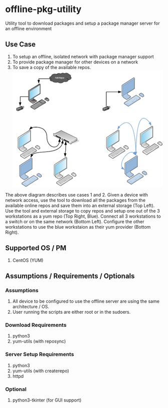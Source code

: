 # offline-pkg-utility

Utility tool to download packages and setup a package manager server for an offline environment

## Use Case
1. To setup an offline, isolated network with package manager support
2. To provide package manager for other devices on a network
3. To save a copy of the available repos.
![](./img/opu-use-case.png)

The above diagram describes use cases 1 and 2. Given a device with network access, use the tool to download all the packages from the available online repos and save them into an external storage (Top Left). Use the tool and external storage to copy repos and setup one out of the 3 workstations as a yum repo (Top Right, Blue). Connect all 3 workstations to a switch or on the same network (Bottom Left). Configure the other workstations to use the blue workstaion as their yum provider (Bottom Right).

## Supported OS / PM
1. CentOS (YUM)

## Assumptions / Requirements / Optionals

### Assumptions
1. All device to be configured to use the offline server are using the same architecture / OS.
2. User running the scripts are either root or in the sudoers.

### Download Requirements
1. python3
2. yum-utils (with reposync)

### Server Setup Requirements
1. python3
2. yum-utils (with createrepo)
3. httpd

### Optional
1. python3-tkinter (for GUI support)